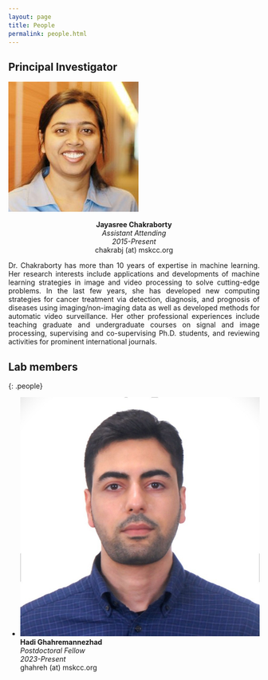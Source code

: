 ```yaml
---
layout: page
title: People
permalink: people.html
---
```



## Principal Investigator

<div class="pi-container">
  <div class="pi-card">
    <div class="pi-frame">
      <img src="img/jaya.png" alt="Jaya">
      <p align="center">
      <strong>Jayasree Chakraborty</strong> <br/>
        <em>Assistant Attending</em> <br/>
        <em>2015-Present</em> <br/>
        chakrabj (at) mskcc.org
      </p>
    </div>
      <div class="pi-info">
          <p align="justify">
        Dr. Chakraborty has more than 10 years of expertise in machine learning. Her research interests include applications and developments of machine learning strategies in image and video processing to solve cutting-edge problems. In the last few years, she has developed new computing strategies for cancer treatment via detection, diagnosis, and prognosis of diseases using imaging/non-imaging data as well as developed methods for automatic video surveillance. Her other professional experiences include teaching graduate and undergraduate courses on signal and image processing, supervising and co-supervising Ph.D. students, and reviewing activities for prominent international journals.
          </p>
      </div>
  </div>
</div>



## Lab members

{: .people}
- ![Avatar](/img/hadi.png) <br/>
  **Hadi Ghahremannezhad** <br/>
  *Postdoctoral Fellow* <br/>
  *2023-Present* <br/>
  ghahreh (at) mskcc.org







